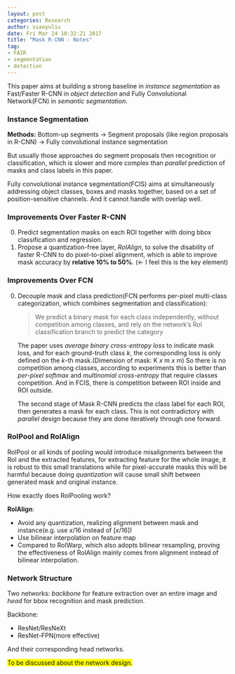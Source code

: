 ```yaml
---
layout: post
categories: Research
author: xiaoyuliu
date: Fri Mar 24 10:32:21 2017
title: "Mask R-CNN - Notes"
tag:
- FAIR
- segmentation
- detection
---
```


This paper aims at building a strong baseline in *instance segmentation* as Fast/Faster R-CNN in *object detection* and Fully Convolutional Network(FCN) in *semantic segmentation*.

### Instance Segmentation

**Methods:** Bottom-up segments $\rightarrow$ Segment proposals (like region proposals in R-CNN) $\rightarrow$ Fully convolutional instance segmentation

But usually those approaches do segment proposals then recognition or classification, which is slower and more complex than *parallel* prediction of masks and class labels in this paper.

Fully convolutional instance segmentation(FCIS) aims at simultaneously addressing object classes, boxes and masks together, based on a set of position-sensitive channels. And it cannot handle with overlap well.

### Improvements Over Faster R-CNN

0. Predict segmentation masks on each ROI together with doing bbox classification and regression.
1. Propose a quantization-free layer, *RoIAlign*, to solve the disability of faster R-CNN to do pixel-to-pixel alignment, which is able to improve mask accuracy by **relative 10% to 50%**. ($\leftarrow$ I feel this is the key element)

### Improvements Over FCN

0. Decouple mask and class prediction(FCN performs per-pixel multi-class categorization, which combines segmentation and classification): 

    > We predict a binary mask for each class independently, without competition among classes, and rely on the network’s RoI classification branch to predict the category

    The paper uses *average binary cross-entropy loss* to indicate mask loss, and for each ground-truth class *k*, the corresponding loss is only defined on the *k*-th mask.(Dimension of mask: K *x* m *x* m) So there is no competition among classes, according to experiments this is better than *per-pixel softmax* and *multinomial cross-entropy* that require classes competition. And in FCIS, there is competition between ROI inside and ROI outside.

    The second stage of Mask R-CNN predicts the class label for each ROI, then generates a mask for each class. This is not contradictory with *parallel* design because they are done iteratively through one forward.


### RoIPool and RoIAlign

RoIPool or all kinds of pooling would introduce misalignments between the RoI and the extracted features, for extracting feature for the whole image, it is robust to this small translations while for pixel-accurate masks this will be harmful because doing *quantization* will cause small shift between generated mask and original instance.

<span class="evidence">How exactly does RoIPooling work?</span>

**RoIAlign**:

- Avoid any quantization, realizing alignment between mask and instance(e.g. use $x/16$ instead of $[x/16]$)
- Use bilinear interpolation on feature map
- Compared to RoIWarp, which also adopts bilinear resampling, proving the effectiveness of RoIAlign mainly comes from alignment instead of bilinear interpolation.

### Network Structure

Two networks: *backbone* for feature extraction over an entire image and *head* for bbox recognition and mask prediction.

Backbone:

- ResNet/ResNeXt
- ResNet-FPN(more effective)

And their corresponding head networks. 

<span style="background: yellow">To be discussed about the network design.</span>

















